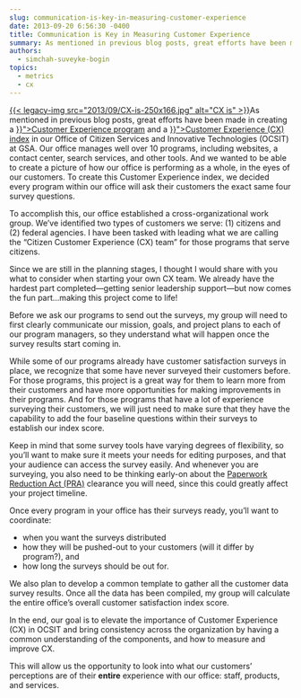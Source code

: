 ```yaml
---
slug: communication-is-key-in-measuring-customer-experience
date: 2013-09-20 6:56:30 -0400
title: Communication is Key in Measuring Customer Experience
summary: As mentioned in previous blog posts, great efforts have been made in creating a Customer Experience program and a Customer Experience (CX) index in our Office of Citizen Services and Innovative Technologies (OCSIT) at GSA. Our office manages well over 10 programs, including websites, a contact center, search services, and
authors:
  - simchah-suveyke-bogin
topics:
  - metrics
  - cx
---
```


<p style="text-align: left">
  <a href="https://s3.amazonaws.com/digitalgov/_legacy-img/2013/09/CX-is.jpg">{{< legacy-img src="2013/09/CX-is-250x166.jpg" alt="CX is" >}}</a>As mentioned in previous blog posts, great efforts have been made in creating a <a href="{{< ref "2013-07-10-kicking-off-our-customer-experience-program.md" >}}">Customer Experience program</a> and a <a href="{{< ref "2013-07-18-how-to-create-a-customer-experience-index.md" >}}">Customer Experience (CX) index</a> in our Office of Citizen Services and Innovative Technologies (OCSIT) at GSA. Our office manages well over 10 programs, including websites, a contact center, search services, and other tools. And we wanted to be able to create a picture of how our office is performing as a whole, in the eyes of our customers. To create this Customer Experience index, we decided every program within our office will ask their customers the exact same four survey questions.
</p>

To accomplish this, our office established a cross-organizational work group. We&#8217;ve identified two types of customers we serve: (1) citizens and (2) federal agencies. I have been tasked with leading what we are calling the &#8220;Citizen Customer Experience (CX) team&#8221; for those programs that serve citizens.

Since we are still in the planning stages, I thought I would share with you what to consider when starting your own CX team. We already have the hardest part completed—getting senior leadership support—but now comes the fun part&#8230;making this project come to life!

Before we ask our programs to send out the surveys, my group will need to first clearly communicate our mission, goals, and project plans to each of our program managers, so they understand what will happen once the survey results start coming in.

While some of our programs already have customer satisfaction surveys in place, we recognize that some have never surveyed their customers before. For those programs, this project is a great way for them to learn more from their customers and have more opportunities for making improvements in their programs. And for those programs that have a lot of experience surveying their customers, we will just need to make sure that they have the capability to add the four baseline questions within their surveys to establish our index score.

Keep in mind that some survey tools have varying degrees of flexibility, so you&#8217;ll want to make sure it meets your needs for editing purposes, and that your audience can access the survey easily.  And whenever you are surveying, you also need to be thinking early-on about the [Paperwork Reduction Act (PRA)](http://www.gpo.gov/fdsys/pkg/PLAW-104publ13/html/PLAW-104publ13.htm) clearance you will need, since this could greatly affect your project timeline.

Once every program in your office has their surveys ready, you&#8217;ll want to coordinate:

  * when you want the surveys distributed
  * how they will be pushed-out to your customers (will it differ by program?), and
  * how long the surveys should be out for.

We also plan to develop a common template to gather all the customer data survey results. Once all the data has been compiled, my group will calculate the entire office&#8217;s overall customer satisfaction index score.

In the end, our goal is to elevate the importance of Customer Experience (CX) in OCSIT and bring consistency across the organization by having a common understanding of the components, and how to measure and improve CX.

This will allow us the opportunity to look into what our customers&#8217; perceptions are of their **entire** experience with our office: staff, products, and services.